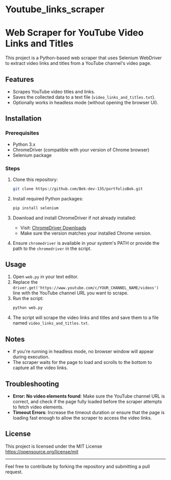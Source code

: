 # Youtube_links_scraper

# Web Scraper for YouTube Video Links and Titles

This project is a Python-based web scraper that uses Selenium WebDriver to extract video links and titles from a YouTube channel's video page.

## Features
- Scrapes YouTube video titles and links.
- Saves the collected data to a text file (`video_links_and_titles.txt`).
- Optionally works in headless mode (without opening the browser UI).

## Installation

### Prerequisites

- Python 3.x
- ChromeDriver (compatible with your version of Chrome browser)
- Selenium package

### Steps

1. Clone this repository:
   ```bash
   git clone https://github.com/Bek-dev-135/portfolioBek.git
   ```

2. Install required Python packages:
   ```bash
   pip install selenium
   ```

3. Download and install ChromeDriver if not already installed:
   - Visit: [ChromeDriver Downloads](https://sites.google.com/a/chromium.org/chromedriver/downloads)
   - Make sure the version matches your installed Chrome version.

4. Ensure `chromedriver` is available in your system's PATH or provide the path to the `chromedriver` in the script.

## Usage

1. Open `web.py` in your text editor.
2. Replace the `driver.get('https://www.youtube.com/c/YOUR_CHANNEL_NAME/videos')` line with the YouTube channel URL you want to scrape.
3. Run the script:
   ```bash
   python web.py
   ```
4. The script will scrape the video links and titles and save them to a file named `video_links_and_titles.txt`.

## Notes
- If you're running in headless mode, no browser window will appear during execution.
- The scraper waits for the page to load and scrolls to the bottom to capture all the video links.

## Troubleshooting

- **Error: No video elements found**: Make sure the YouTube channel URL is correct, and check if the page fully loaded before the scraper attempts to fetch video elements.
- **Timeout Errors**: Increase the timeout duration or ensure that the page is loading fast enough to allow the scraper to access the video links.

## License

This project is licensed under the MIT License 
https://opensource.org/license/mit

---

Feel free to contribute by forking the repository and submitting a pull request.

```

